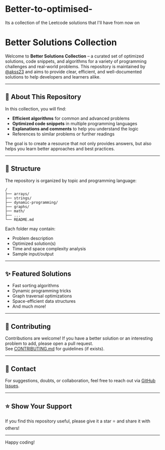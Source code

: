 # Better-to-optimised-
Its a collection of the Leetcode solutions that I'll have from now on  
# Better Solutions Collection

Welcome to **Better Solutions Collection** – a curated set of optimized solutions, code snippets, and algorithms for a variety of programming challenges and real-world problems. This repository is maintained by [@akss23](https://github.com/akss23) and aims to provide clear, efficient, and well-documented solutions to help developers and learners alike.

---

## 🚀 About This Repository

In this collection, you will find:
- **Efficient algorithms** for common and advanced problems
- **Optimized code snippets** in multiple programming languages
- **Explanations and comments** to help you understand the logic
- References to similar problems or further readings

The goal is to create a resource that not only provides answers, but also helps you learn better approaches and best practices.

---

## 📂 Structure

The repository is organized by topic and programming language:

```
/
├── arrays/
├── strings/
├── dynamic-programming/
├── graphs/
├── math/
├── ...
└── README.md
```

Each folder may contain:
- Problem description
- Optimized solution(s)
- Time and space complexity analysis
- Sample input/output

---

## ✨ Featured Solutions

- Fast sorting algorithms
- Dynamic programming tricks
- Graph traversal optimizations
- Space-efficient data structures
- And much more!

---

## 🤝 Contributing

Contributions are welcome! If you have a better solution or an interesting problem to add, please open a pull request.  
See [CONTRIBUTING.md](CONTRIBUTING.md) for guidelines (if exists).

---

## 📧 Contact

For suggestions, doubts, or collaboration, feel free to reach out via [GitHub Issues](https://github.com/akss23/better-solutions-collection/issues).

---

## ⭐️ Show Your Support

If you find this repository useful, please give it a star ⭐️ and share it with others!

---

Happy coding!
